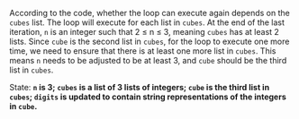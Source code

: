 According to the code, whether the loop can execute again depends on the `cubes` list. The loop will execute for each list in `cubes`. At the end of the last iteration, `n` is an integer such that 2 ≤ n ≤ 3, meaning `cubes` has at least 2 lists. Since `cube` is the second list in `cubes`, for the loop to execute one more time, we need to ensure that there is at least one more list in `cubes`. This means `n` needs to be adjusted to be at least 3, and `cube` should be the third list in `cubes`.

State: **`n` is 3; `cubes` is a list of 3 lists of integers; `cube` is the third list in `cubes`; `digits` is updated to contain string representations of the integers in `cube`.**